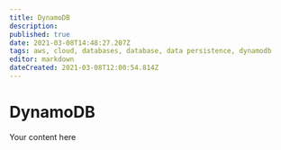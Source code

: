 ```yaml
---
title: DynamoDB
description: 
published: true
date: 2021-03-08T14:48:27.207Z
tags: aws, cloud, databases, database, data persistence, dynamodb
editor: markdown
dateCreated: 2021-03-08T12:00:54.814Z
---
```


# DynamoDB
Your content here